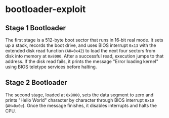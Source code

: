 # bootloader-exploit

## Stage 1 Bootloader

The first stage is a 512-byte boot sector that runs in 16‑bit real mode.
It sets up a stack, records the boot drive, and uses BIOS interrupt
`0x13` with the extended disk read function (`AH=0x42`) to load the next
four sectors from disk into memory at `0x8000`. After a successful read,
execution jumps to that address. If the disk read fails, it prints the
message "Error loading kernel" using BIOS teletype services before
halting.

## Stage 2 Bootloader

The second stage, loaded at `0x8000`, sets the data segment to zero and
prints "Hello World" character by character through BIOS interrupt
`0x10` (`AH=0x0e`). Once the message finishes, it disables interrupts and
halts the CPU.
